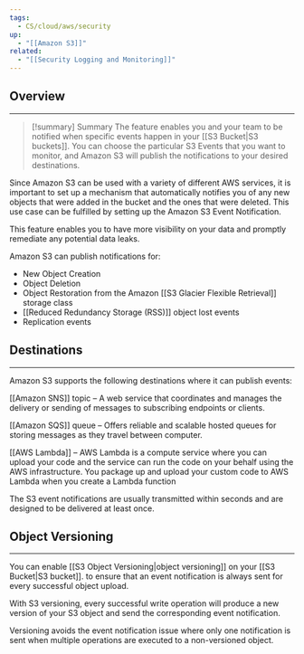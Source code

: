 ```yaml
---
tags:
  - CS/cloud/aws/security
up:
  - "[[Amazon S3]]"
related:
  - "[[Security Logging and Monitoring]]"
---
```

## Overview
___
>[!summary] Summary
>The feature enables you and your team to be notified when specific events happen in your [[S3 Bucket|S3 buckets]]. You can choose the particular S3 Events that you want to monitor, and Amazon S3 will publish the notifications to your desired destinations. 

Since Amazon S3 can be used with a variety of different AWS services, it is important to set up a mechanism that automatically notifies you of any new objects that were added in the bucket and the ones that were deleted. This use case can be fulfilled by setting up the Amazon S3 Event Notification.

This feature enables you to have more visibility on your data and promptly remediate any potential data leaks. 

Amazon S3 can publish notifications for:

- New Object Creation
- Object Deletion
- Object Restoration from the Amazon [[S3 Glacier Flexible Retrieval]] storage class
- [[Reduced Redundancy Storage (RSS)]] object lost events
- Replication events

## Destinations
___
Amazon S3 supports the following destinations where it can publish events:

[[Amazon SNS]] topic – A web service that coordinates and manages the delivery or sending of messages to subscribing endpoints or clients.

[[Amazon SQS]] queue – Offers reliable and scalable hosted queues for storing messages as they travel between computer.

[[AWS Lambda]] – AWS Lambda is a compute service where you can upload your code and the service can run the code on your behalf using the AWS infrastructure. You package up and upload your custom code to AWS Lambda when you create a Lambda function

The S3 event notifications are usually transmitted within seconds and are designed to be delivered at least once. 

## Object Versioning
___
You can enable [[S3 Object Versioning|object versioning]] on your [[S3 Bucket|S3 bucket]]. to ensure that an event notification is always sent for every successful object upload. 

With S3 versioning, every successful write operation will produce a new version of your S3 object and send the corresponding event notification. 

Versioning avoids the event notification issue where only one notification is sent when multiple operations are executed to a non-versioned object. 

